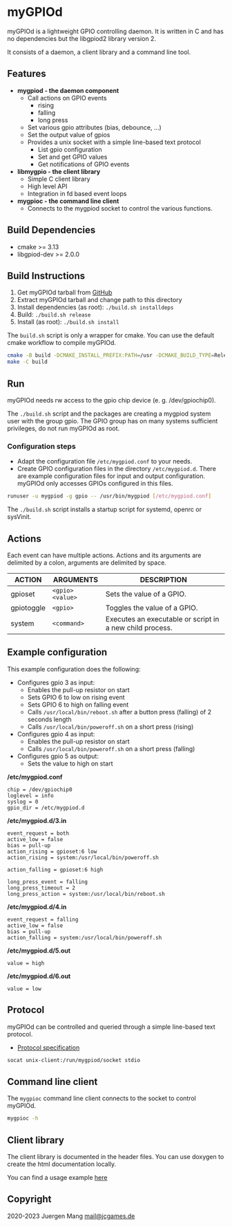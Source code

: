 # myGPIOd

myGPIOd is a lightweight GPIO controlling daemon. It is written in C and has no dependencies but the libgpiod2 library version 2.

It consists of a daemon, a client library and a command line tool.

## Features

- **mygpiod - the daemon component**
  - Call actions on GPIO events
    - rising
    - falling
    - long press
  - Set various gpio attributes (bias, debounce, ...)
  - Set the output value of gpios
  - Provides a unix socket with a simple line-based text protocol
    - List gpio configuration
    - Set and get GPIO values
    - Get notifications of GPIO events
- **libmygpio - the client library**
  - Simple C client library
  - High level API
  - Integration in fd based event loops
- **mygpioc - the command line client**
  - Connects to the mygpiod socket to control the various functions.

## Build Dependencies

- cmake >= 3.13
- libgpiod-dev >= 2.0.0

## Build Instructions

1. Get myGPIOd tarball from [GitHub](https://github.com/jcorporation/myGPIOd/releases/latest)
2. Extract myGPIOd tarball and change path to this directory
3. Install dependencies (as root): `./build.sh installdeps`
4. Build: `./build.sh release`
5. Install (as root): `./build.sh install`

The `build.sh` script is only a wrapper for cmake. You can use the default cmake workflow to compile myGPIOd.

```sh
cmake -B build -DCMAKE_INSTALL_PREFIX:PATH=/usr -DCMAKE_BUILD_TYPE=Release .
make -C build
```

## Run

myGPIOd needs rw access to the gpio chip device (e. g. /dev/gpiochip0).

The `./build.sh` script and the packages are creating a mygpiod system user with the group gpio. The GPIO group has on many systems sufficient privileges, do not run myGPIOd as root.

### Configuration steps

- Adapt the configuration file `/etc/mygpiod.conf` to your needs.
- Create GPIO configuration files in the directory `/etc/mygpiod.d`. There are example configuration files for input and output configuration. myGPIOd only accesses GPIOs configured in this files.

```sh
runuser -u mygpiod -g gpio -- /usr/bin/mygpiod [/etc/mygpiod.conf]
```

The `./build.sh` script installs a startup script for systemd, openrc or sysVinit.

## Actions

Each event can have multiple actions. Actions and its arguments are delimited by a colon, arguments are delimited by space.

| ACTION | ARGUMENTS | DESCRIPTION |
| ------ | --------- | ----------- |
| gpioset | `<gpio>` `<value>` | Sets the value of a GPIO. |
| gpiotoggle | `<gpio>` | Toggles the value of a GPIO. |
| system | `<command>` | Executes an executable or script in a new child process. |

## Example configuration

This example configuration does the following:

- Configures gpio 3 as input:
  - Enables the pull-up resistor on start
  - Sets GPIO 6 to low on rising event
  - Sets GPIO 6 to high on falling event
  - Calls `/usr/local/bin/reboot.sh` after a button press (falling) of 2 seconds length
  - Calls `/usr/local/bin/poweroff.sh` on a short press (rising)
- Configures gpio 4 as input:
  - Enables the pull-up resistor on start
  - Calls `/usr/local/bin/poweroff.sh` on a short press (falling)
- Configures gpio 5 as output:
  - Sets the value to high on start

**/etc/mygpiod.conf**
```
chip = /dev/gpiochip0
loglevel = info
syslog = 0
gpio_dir = /etc/mygpiod.d
```

**/etc/mygpiod.d/3.in**
```
event_request = both
active_low = false
bias = pull-up
action_rising = gpioset:6 low
action_rising = system:/usr/local/bin/poweroff.sh

action_falling = gpioset:6 high

long_press_event = falling
long_press_timeout = 2
long_press_action = system:/usr/local/bin/reboot.sh
```

**/etc/mygpiod.d/4.in**
```
event_request = falling
active_low = false
bias = pull-up
action_falling = system:/usr/local/bin/poweroff.sh
```

**/etc/mygpiod.d/5.out**
```
value = high
```

**/etc/mygpiod.d/6.out**
```
value = low
```

## Protocol

myGPIOd can be controlled and queried through a simple line-based text protocol.

- [Protocol specification](PROTOCOL.md)

```sh
socat unix-client:/run/mygpiod/socket stdio
```

## Command line client

The `mygpioc` command line client connects to the socket to control myGPIOd.

```sh
mygpioc -h
```

## Client library

The client library is documented in the header files. You can use doxygen to create the html documentation locally.

You can find a usage example [here](libmygpio/example/main.c)

## Copyright

2020-2023 Juergen Mang <mail@jcgames.de>

